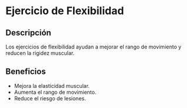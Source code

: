 # Ejercicio de Flexibilidad

## Descripción
Los ejercicios de flexibilidad ayudan a mejorar el rango de movimiento y reducen la rigidez muscular.

## Beneficios
- Mejora la elasticidad muscular.
- Aumenta el rango de movimiento.
- Reduce el riesgo de lesiones.

